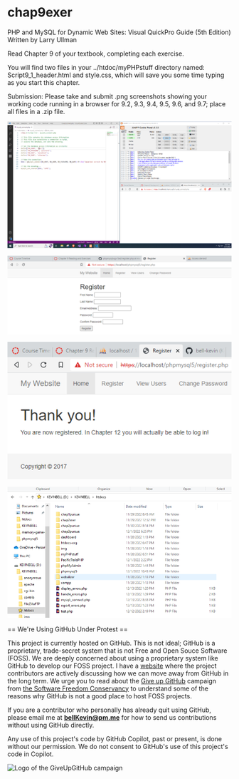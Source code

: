 # chap9exer

PHP and MySQL for Dynamic Web Sites: Visual QuickPro Guide (5th Edition) Written by Larry Ullman

Read Chapter 9 of your textbook, completing each exercise.  

You will find two files in your ../htdoc/myPHPstuff directory named: Script9_1_header.html and style.css, which will save you some time typing as you start this chapter. 

Submission: Please take and submit .png screenshots showing your working code running in a browser for 9.2, 9.3, 9.4, 9.5, 9.6, and 9.7; place all files in a .zip file.

![p](https://github.com/bell-kevin/chap9exer/blob/main/chap9exer/config!!!!%20script%209.2.PNG)

![p](https://github.com/bell-kevin/chap9exer/blob/main/chap9exer/9.3.PNG)

![p](https://github.com/bell-kevin/chap9exer/blob/main/thankYou.PNG)

![p](https://github.com/bell-kevin/chap9exer/blob/main/folders.PNG)

== We're Using GitHub Under Protest ==

This project is currently hosted on GitHub.  This is not ideal; GitHub is a
proprietary, trade-secret system that is not Free and Open Souce Software
(FOSS).  We are deeply concerned about using a proprietary system like GitHub
to develop our FOSS project. I have a [website](https://bellKevin.me) where the
project contributors are actively discussing how we can move away from GitHub
in the long term.  We urge you to read about the [Give up GitHub](https://GiveUpGitHub.org) campaign 
from [the Software Freedom Conservancy](https://sfconservancy.org) to understand some of the reasons why GitHub is not 
a good place to host FOSS projects.

If you are a contributor who personally has already quit using GitHub, please
email me at **bellKevin@pm.me** for how to send us contributions without
using GitHub directly.

Any use of this project's code by GitHub Copilot, past or present, is done
without our permission.  We do not consent to GitHub's use of this project's
code in Copilot.

![Logo of the GiveUpGitHub campaign](https://sfconservancy.org/img/GiveUpGitHub.png)
